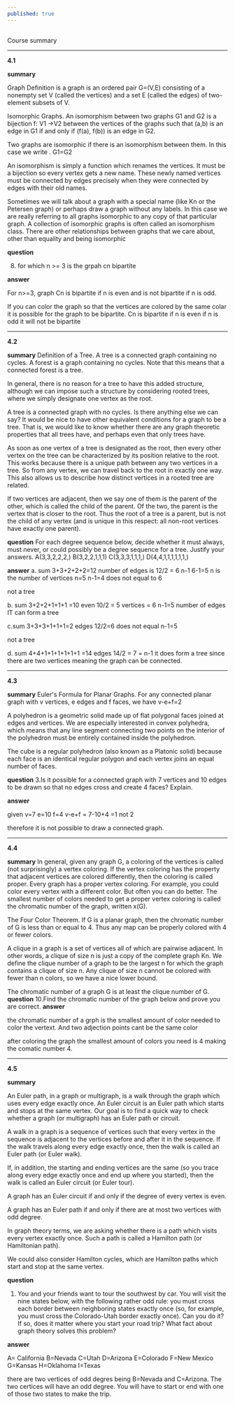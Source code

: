 ```yaml
---
published: true
---
```

##

Course summary 



------------------------------------------------------------------------------------------------------------
**4.1**

**summary**

Graph Definition is a graph is an ordered pair G=(V,E) consisting of a nonempty set V (called the vertices) and a set E (called the edges) of two-element subsets of V.

Isomorphic Graphs.
An isomorphism between two graphs G1 and G2 is a bijection f: V1 ->V2 between the vertices of the graphs such that (a,b) is an edge in G1 if and only if (f(a), f(b)) is an edge in G2.

Two graphs are isomorphic if there is an isomorphism between them. In this case we write . G1=G2

An isomorphism is simply a function which renames the vertices. It must be a bijection so every vertex gets a new name. These newly named vertices must be connected by edges precisely when they were connected by edges with their old names.

Sometimes we will talk about a graph with a special name (like Kn or the Petersen graph) or perhaps draw a graph without any labels. In this case we are really referring to all graphs isomorphic to any copy of that particular graph. A collection of isomorphic graphs is often called an isomorphism class. There are other relationships between graphs that we care about, other than equality and being isomorphic

**question**

8. for which n >= 3 is the grpah cn bipartite


**answer**

For n>=3, graph Cn is bipartite if n is even and is not bipartite if n is odd.

If you can color the graph so that the vertices are colored by the same colar it is possible for the graph to be bipartite. 
Cn is bipartite if n is even 
if n is odd it will not be bipartite


------------------------------------------------------------------------------------------------------------
**4.2**

**summary**
Definition of a Tree.
A tree is a connected graph containing no cycles.
A forest is a graph containing no cycles. Note that this means that a connected forest is a tree.

In general, there is no reason for a tree to have this added structure, although we can impose such a structure by considering rooted trees, where we simply designate one vertex as the root.

A tree is a connected graph with no cycles. Is there anything else we can say? It would be nice to have other equivalent conditions for a graph to be a tree. That is, we would like to know whether there are any graph theoretic properties that all trees have, and perhaps even that only trees have.

As soon as one vertex of a tree is designated as the root, then every other vertex on the tree can be characterized by its position relative to the root. This works because there is a unique path between any two vertices in a tree. So from any vertex, we can travel back to the root in exactly one way. This also allows us to describe how distinct vertices in a rooted tree are related.

If two vertices are adjacent, then we say one of them is the parent of the other, which is called the child of the parent. Of the two, the parent is the vertex that is closer to the root. Thus the root of a tree is a parent, but is not the child of any vertex (and is unique in this respect: all non-root vertices have exactly one parent).

**question**
For each degree sequence below, decide whether it must always, must never, or could possibly be a degree sequence for a tree. Justify your answers.
A(3,3,2,2,2,)
B(3,2,2,1,1,1)
C(3,3,3,1,1,1,)
D(4,4,1,1,1,1,1,1,)

**answer**
a. sum 3+3+2+2+2=12 number of edges is 12/2 = 6 
n-1
6-1=5
n is the number of vertices
n=5
n-1=4 does not equal to 6  

not a tree

b. sum 3+2+2+1+1+1 =10 even
10/2 = 5
vertices = 6
n-1=5 number of edges 
IT can form a tree

c.sum 3+3+3+1+1+1=2
edges 12/2=6 does not equal n-1=5

not a tree

d. sum 4+4+1+1+1+1+1+1 =14
edges 14/2 = 7 = n-1
it does form a tree since there are two vertices meaning the graph can be connected. 

------------------------------------------------------------------------------------------------------------
**4.3**

**summary**
Euler's Formula for Planar Graphs.
For any connected planar graph with v vertices, e edges and f faces, we have
v-e+f=2

A polyhedron is a geometric solid made up of flat polygonal faces joined at edges and vertices. We are especially interested in convex polyhedra, which means that any line segment connecting two points on the interior of the polyhedron must be entirely contained inside the polyhedron.

The cube is a regular polyhedron (also known as a Platonic solid) because each face is an identical regular polygon and each vertex joins an equal number of faces.



**question**
3.Is it possible for a connected graph with 7 vertices and 10 edges to be drawn so that no edges cross and create 4 faces? Explain.

**answer**

given v=7 e=10 f=4
v-e+f = 7-10+4
=1 not 2

therefore it is not possible to draw a connected graph.

------------------------------------------------------------------------------------------------------------
**4.4**

**summary**
In general, given any graph G, a coloring of the vertices is called (not surprisingly) a vertex coloring. If the vertex coloring has the property that adjacent vertices are colored differently, then the coloring is called proper. Every graph has a proper vertex coloring. For example, you could color every vertex with a different color. But often you can do better. The smallest number of colors needed to get a proper vertex coloring is called the chromatic number of the graph, written  x(G).

The Four Color Theorem.
If G is a planar graph, then the chromatic number of G is less than or equal to 4. Thus any map can be properly colored with 4 or fewer colors.

A clique in a graph is a set of vertices all of which are pairwise adjacent. In other words, a clique of size n is just a copy of the complete graph Kn. We define the clique number of a graph to be the largest n for which the graph contains a clique of size n. Any clique of size n cannot be colored with fewer than n colors, so we have a nice lower bound.

The chromatic number of a graph G is at least the clique number of G.
**question**
10.Find the chromatic number of the graph below and prove you are correct.
**answer**

the chromatic number of a grph is the smallest amount of color needed to color the vertext. And two adjection points cant be the same color 

after coloring the graph the smallest amount of colors you need is 4 making the comatic number 4.

------------------------------------------------------------------------------------------------------------
**4.5**

**summary**

An Euler path, in a graph or multigraph, is a walk through the graph which uses every edge exactly once. An Euler circuit is an Euler path which starts and stops at the same vertex. Our goal is to find a quick way to check whether a graph (or multigraph) has an Euler path or circuit.

A walk in a graph is a sequence of vertices such that every vertex in the sequence is adjacent to the vertices before and after it in the sequence. If the walk travels along every edge exactly once, then the walk is called an Euler path (or Euler walk).

If, in addition, the starting and ending vertices are the same (so you trace along every edge exactly once and end up where you started), then the walk is called an Euler circuit (or Euler tour).

A graph has an Euler circuit if and only if the degree of every vertex is even.

A graph has an Euler path if and only if there are at most two vertices with odd degree.

In graph theory terms, we are asking whether there is a path which visits every vertex exactly once. Such a path is called a Hamilton path (or Hamiltonian path).
 
We could also consider Hamilton cycles, which are Hamilton paths which start and stop at the same vertex.

**question**
1.  You and your friends want to tour the southwest by car. You will visit the nine states below, with the following rather odd rule: you must cross each border between neighboring states exactly once (so, for example, you must cross the Colorado-Utah border exactly once). Can you do it? If so, does it matter where you start your road trip? What fact about graph theory solves this problem?

**answer**

A= California
B=Nevada
C=Utah
D=Arizona
E=Colorado 
F=New Mexico
G=Kansas
H=Oklahoma
I=Texas

there are two vertices of odd degres being B=Nevada and C=Arizona. The two certices will have an odd degree. You will have to start or end with one of those two states to make the trip.
